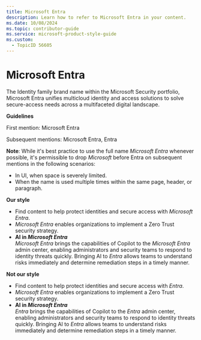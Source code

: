 ```yaml
---
title: Microsoft Entra
description: Learn how to refer to Microsoft Entra in your content.
ms.date: 10/08/2024
ms.topic: contributor-guide
ms.service: microsoft-product-style-guide
ms.custom:
  - TopicID 56605
---
```



# Microsoft Entra

The Identity family brand name within the Microsoft Security portfolio, Microsoft Entra unifies multicloud identity and access solutions to solve secure-access needs across a multifaceted digital landscape.

**Guidelines**

First mention: Microsoft Entra

Subsequent mentions: Microsoft Entra, Entra

**Note**: While it's best practice to use the full name *Microsoft Entra* whenever possible, it's permissible to drop *Microsoft* before Entra on subsequent mentions in the following scenarios:

- In UI, when space is severely limited.
- When the name is used multiple times within the same page, header, or paragraph.

**Our style**  

- Find content to help protect identities and secure access with *Microsoft Entra*.
- *Microsoft Entra* enables organizations to implement a Zero Trust security strategy.
- **AI in *Microsoft Entra***  
  *Microsoft Entra* brings the capabilities of Copilot to the *Microsoft Entra* admin center, enabling administrators and security teams to respond to identity threats quickly. Bringing AI to *Entra* allows teams to understand risks immediately and determine remediation steps in a timely manner.

**Not our style**  

- Find content to help protect identities and secure access with *Entra*.
- *Microsoft Entra* enables organizations to implement a Zero Trust security strategy.
- **AI in *Microsoft Entra***  
  *Entra* brings the capabilities of Copilot to the *Entra* admin center, enabling administrators and security teams to respond to identity threats quickly. Bringing AI to *Entra* allows teams to understand risks immediately and determine remediation steps in a timely manner.

